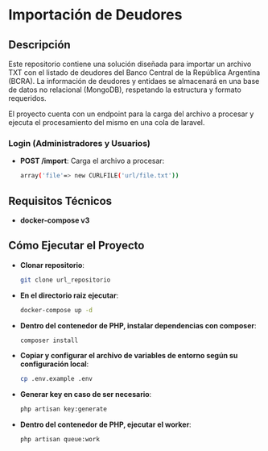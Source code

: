 # Importación de Deudores

## Descripción

Este repositorio contiene una solución diseñada para importar un archivo TXT con el listado de deudores del Banco Central de la República Argentina (BCRA). La información de deudores y entidaes se almacenará en una base de datos no relacional (MongoDB), respetando la estructura y formato requeridos.

El proyecto cuenta con un endpoint para la carga del archivo a procesar y ejecuta el procesamiento del mismo en una cola de laravel.

### **Login (Administradores y Usuarios)**
- **POST /import**: Carga el archivo a procesar:
   ```bash 
  array('file'=> new CURLFILE('url/file.txt'))
  
## Requisitos Técnicos
- **docker-compose v3**

## Cómo Ejecutar el Proyecto

- **Clonar repositorio**:
   ```bash
   git clone url_repositorio

- **En el directorio raiz ejecutar**:
   ```bash
   docker-compose up -d

- **Dentro del contenedor de PHP, instalar dependencias con composer**:
   ```bash
   composer install

- **Copiar y configurar el archivo de variables de entorno según su configuración local**:
   ```bash
   cp .env.example .env

- **Generar key en caso de ser necesario**:
   ```bash
   php artisan key:generate

- **Dentro del contenedor de PHP, ejecutar el worker**:
   ```bash
   php artisan queue:work